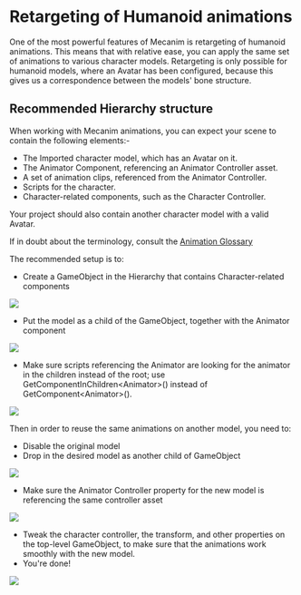 Retargeting of Humanoid animations
==================================


One of the most powerful features of Mecanim is retargeting of humanoid animations. This means that with relative ease, you can apply the same set of animations to various character models. Retargeting is only possible for humanoid models, where an Avatar has been configured, because this gives us a correspondence between the models' bone structure. 

Recommended Hierarchy structure
-------------------------------


When working with Mecanim animations, you can expect your scene to contain the following elements:-

* The Imported character model, which has an Avatar on it.
* The Animator Component, referencing an Animator Controller asset.
* A set of animation clips, referenced from the Animator Controller.
* Scripts for the character.
* Character-related components, such as the Character Controller.

Your project should also contain another character model with a valid Avatar.

If in doubt about the terminology, consult the [Animation Glossary](AnimationGlossary)

The recommended setup is to:


* Create a GameObject in the Hierarchy that contains Character-related components

![](../uploads/Main/MecanimRetargetingTopLevel.png) 


* Put the model as a child of the GameObject, together with the Animator component

![](../uploads/Main/MecanimRetargetingModel.png) 


* Make sure scripts referencing the Animator are looking for the animator in the children instead of the root; use GetComponentInChildren&lt;Animator&gt;() instead of GetComponent&lt;Animator&gt;().


![](../uploads/Main/MecanimRetargetingKyle.png) 

Then in order to reuse the same animations on another model, you need to:


* Disable the original model
* Drop in the desired model as another child of GameObject


![](../uploads/Main/MecanimRetargetingOtherModel.png) 


* Make sure the Animator Controller property for the new model is referencing the same controller asset

![](../uploads/Main/MecanimRetargetingOtherModelCorrectController.png) 


* Tweak the character controller, the transform, and other properties on the top-level GameObject, to make sure that the animations work smoothly with the new model.
* You're done!


![](../uploads/Main/MecanimRetargetingTed.png) 

